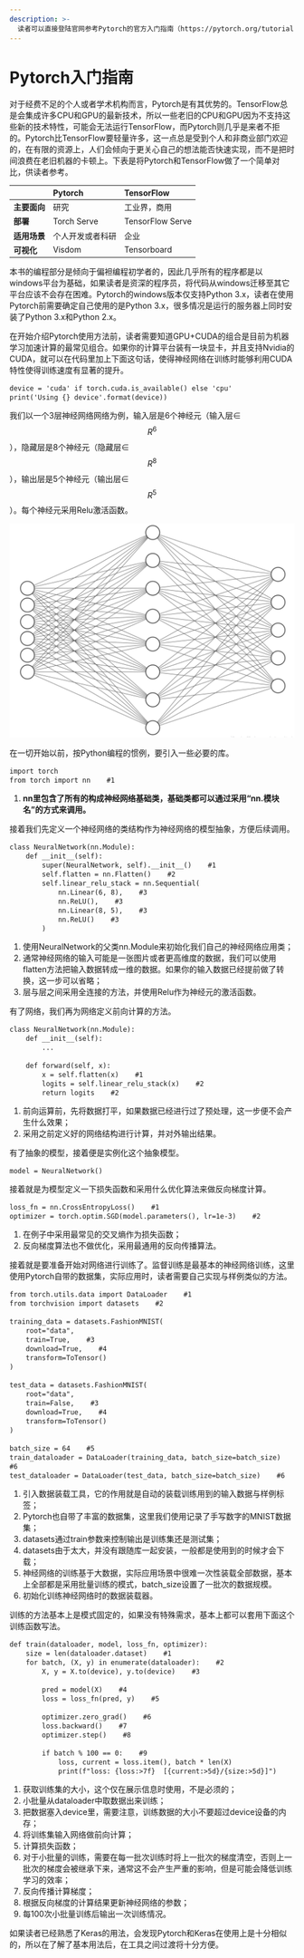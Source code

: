 ```yaml
---
description: >-
  读者可以直接登陆官网参考Pytorch的官方入门指南（https://pytorch.org/tutorials/beginner/basics/buildmodel_tutorial.html），本文可以看作是一个精简后的官方指南中文版。
---
```


# Pytorch入门指南

对于经费不足的个人或者学术机构而言，Pytorch是有其优势的。TensorFlow总是会集成许多CPU和GPU的最新技术，所以一些老旧的CPU和GPU因为不支持这些新的技术特性，可能会无法运行TensorFlow，而Pytorch则几乎是来者不拒的。Pytorch比TensorFlow要轻量许多，这一点总是受到个人和非商业部门欢迎的，在有限的资源上，人们会倾向于更关心自己的想法能否快速实现，而不是把时间浪费在老旧机器的卡顿上。下表是将Pytorch和TensorFlow做了一个简单对比，供读者参考。

|  | Pytorch | TensorFlow |
| :--- | :--- | :--- |
| **主要面向** | 研究 | 工业界，商用 |
| **部署** | Torch Serve | TensorFlow Serve |
| **适用场景** | 个人开发或者科研 | 企业 |
| **可视化** | Visdom | Tensorboard |

本书的编程部分是倾向于偏袒编程初学者的，因此几乎所有的程序都是以windows平台为基础，如果读者是资深的程序员，将代码从windows迁移至其它平台应该不会存在困难。Pytorch的windows版本仅支持Python 3.x，读者在使用Pytorch前需要确定自己使用的是Python 3.x，很多情况是运行的服务器上同时安装了Python 3.x和Python 2.x。 

在开始介绍Pytorch使用方法前，读者需要知道GPU+CUDA的组合是目前为机器学习加速计算的最常见组合。如果你的计算平台装有一块显卡，并且支持Nvidia的CUDA，就可以在代码里加上下面这句话，使得神经网络在训练时能够利用CUDA特性使得训练速度有显著的提升。

```text
device = 'cuda' if torch.cuda.is_available() else 'cpu'
print('Using {} device'.format(device))
```


我们以一个3层神经网络网络为例，输入层是6个神经元（输入层∈$$R^6$$），隐藏层是8个神经元（隐藏层∈$$R^8$$），输出层是5个神经元（输出层∈$$R^5$$）。每个神经元采用Relu激活函数。

![&#x7F16;&#x7A0B;&#x793A;&#x4F8B;](.gitbook/assets/pic1.png)

在一切开始以前，按Python编程的惯例，要引入一些必要的库。

```text
import torch
from torch import nn    #1
```

1. **nn里包含了所有的构成神经网络基础类，基础类都可以通过采用“nn.模块名”的方式来调用。**

接着我们先定义一个神经网络的类结构作为神经网络的模型抽象，方便后续调用。

```text
class NeuralNetwork(nn.Module):
    def __init__(self):
        super(NeuralNetwork, self).__init__()    #1
        self.flatten = nn.Flatten()    #2
        self.linear_relu_stack = nn.Sequential(
            nn.Linear(6, 8),    #3
            nn.ReLU(),    #3
            nn.Linear(8, 5),    #3
            nn.ReLU()    #3
        )
```

1. 使用NeuralNetwork的父类nn.Module来初始化我们自己的神经网络应用类；
2. 通常神经网络的输入可能是一张图片或者更高维度的数据，我们可以使用flatten方法把输入数据转成一维的数据。如果你的输入数据已经提前做了转换，这一步可以省略；
3. 层与层之间采用全连接的方法，并使用Relu作为神经元的激活函数。

有了网络，我们再为网络定义前向计算的方法。

```text
class NeuralNetwork(nn.Module):
    def __init__(self):
        ...

    def forward(self, x):
        x = self.flatten(x)    #1
        logits = self.linear_relu_stack(x)    #2
        return logits    #2
```

1. 前向运算前，先将数据打平，如果数据已经进行过了预处理，这一步便不会产生什么效果；
2. 采用之前定义好的网络结构进行计算，并对外输出结果。

有了抽象的模型，接着便是实例化这个抽象模型。

```text
model = NeuralNetwork()
```

接着就是为模型定义一下损失函数和采用什么优化算法来做反向梯度计算。

```text
loss_fn = nn.CrossEntropyLoss()    #1
optimizer = torch.optim.SGD(model.parameters(), lr=1e-3)    #2
```

1. 在例子中采用最常见的交叉熵作为损失函数；
2. 反向梯度算法也不做优化，采用最通用的反向传播算法。

接着就是要准备开始对网络进行训练了。监督训练是最基本的神经网络训练，这里使用Pytorch自带的数据集，实际应用时，读者需要自己实现与样例类似的方法。

```text
from torch.utils.data import DataLoader    #1
from torchvision import datasets    #2

training_data = datasets.FashionMNIST(
    root="data",
    train=True,    #3
    download=True,    #4
    transform=ToTensor()    
)

test_data = datasets.FashionMNIST(
    root="data",
    train=False,    #3
    download=True,    #4
    transform=ToTensor()    
)

batch_size = 64    #5
train_dataloader = DataLoader(training_data, batch_size=batch_size)    #6
test_dataloader = DataLoader(test_data, batch_size=batch_size)    #6
```

1. 引入数据装载工具，它的作用就是自动的装载训练用到的输入数据与样例标签；
2. Pytorch也自带了丰富的数据集，这里我们使用记录了手写数字的MNIST数据集；
3. datasets通过train参数来控制输出是训练集还是测试集；
4. datasets由于太大，并没有跟随库一起安装，一般都是使用到的时候才会下载；
5. 神经网络的训练基于大数据，实际应用场景中很难一次性装载全部数据，基本上全部都是采用批量训练的模式，batch\_size设置了一批次的数据规模。
6. 初始化训练神经网络时的数据装载器。

训练的方法基本上是模式固定的，如果没有特殊需求，基本上都可以套用下面这个训练函数写法。

```text
def train(dataloader, model, loss_fn, optimizer):
    size = len(dataloader.dataset)    #1
    for batch, (X, y) in enumerate(dataloader):    #2
        X, y = X.to(device), y.to(device)    #3

        pred = model(X)    #4
        loss = loss_fn(pred, y)    #5

        optimizer.zero_grad()    #6
        loss.backward()    #7
        optimizer.step()    #8

        if batch % 100 == 0:    #9
            loss, current = loss.item(), batch * len(X)
            print(f"loss: {loss:>7f}  [{current:>5d}/{size:>5d}]")
```

1. 获取训练集的大小，这个仅在展示信息时使用，不是必须的；
2. 小批量从dataloader中取数据出来训练；
3. 把数据塞入device里，需要注意，训练数据的大小不要超过device设备的内存；
4. 将训练集输入网络做前向计算；
5. 计算损失函数；
6. 对于小批量的训练，需要在每一批次训练时将上一批次的梯度清空，否则上一批次的梯度会被继承下来，通常这不会产生严重的影响，但是可能会降低训练学习的效率；
7. 反向传播计算梯度；
8. 根据反向梯度的计算结果更新神经网络的参数；
9. 每100次小批量训练后输出一次训练情况。







如果读者已经熟悉了Keras的用法，会发现Pytorch和Keras在使用上是十分相似的，所以在了解了基本用法后，在工具之间过渡将十分方便。

